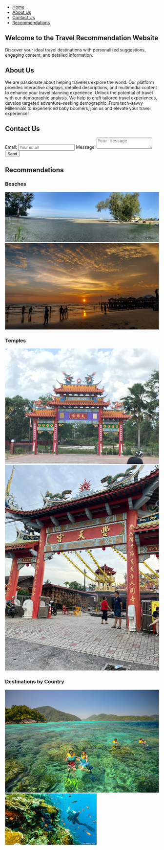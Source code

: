 <!DOCTYPE html>
<html lang="en">
<head>
    <meta charset="UTF-8">
    <meta name="viewport" content="width=device-width, initial-scale=1.0">
    <title>Travel Page</title>
    <link rel="stylesheet" href="styles.css">
</head>
<body>
    <!-- Navigation Bar -->
    <nav>
        <ul>
            <li><a href="#home">Home</a></li>
            <li><a href="#about">About Us</a></li>
            <li><a href="#contact">Contact Us</a></li>
            <li><a href="#recommendations">Recommendations</a></li>
        </ul>
    </nav>
  <!-- Home Page -->
    <section id="home">
        <h1>Welcome to the Travel Recommendation Website</h1>
        <p>Discover your ideal travel destinations with personalized suggestions, engaging content, and detailed information.</p>
    </section>
  <!-- About Us Page -->
    <section id="about">
        <h2>About Us</h2>
        <p>We are passionate about helping travelers explore the world. Our platform provides interactive displays, detailed descriptions, and multimedia content to enhance your travel planning experience. Unlock the potential of travel with our demographic analysis. We help to craft tailored travel experiences, develop targeted adventure-seeking demographic. From tech-savvy Millennials to experienced baby boomers, join us and elevate your travel experience!</p>
    </section>
  <!-- Contact Us Page -->
    <section id="contact">
        <h2>Contact Us</h2>
        <form id="contact-form">
            <label for="email">Email:</label>
            <input type="email" id="email" name="email" placeholder="Your email" required>
            <label for="message">Message:</label>
            <textarea id="message" name="message" placeholder="Your message" required></textarea>
            <button type="submit">Send</button>
        </form>
    </section>
  <!-- Recommendations Section -->
    <section id="recommendations">
        <h2>Recommendations</h2>
      <!-- Beach Recommendations -->
        <div class="recommendation">
            <h3>Beaches</h3>
            <div class="images">
                <img src="beach1.jpg" alt="Beach 1">
                <img src="beach2.jpg" alt="Beach 2">
            </div>
        </div>
      <!-- Temple Recommendations -->
        <div class="recommendation">
            <h3>Temples</h3>
            <div class="images">
                <img src="temple1.jpg" alt="Temple 1">
                <img src="temple2.jpg" alt="Temple 2">
            </div>
        </div>
      <!-- Recommendations by Country -->
        <div class="recommendation">
            <h3>Destinations by Country</h3>
            <div class="images">
                <img src="country1.jpg" alt="Country 1">
                <img src="country2.jpg" alt="Country 2">
            </div>
        </div>
    </section>
<script src="script.js"></script>
</body>
</html>
